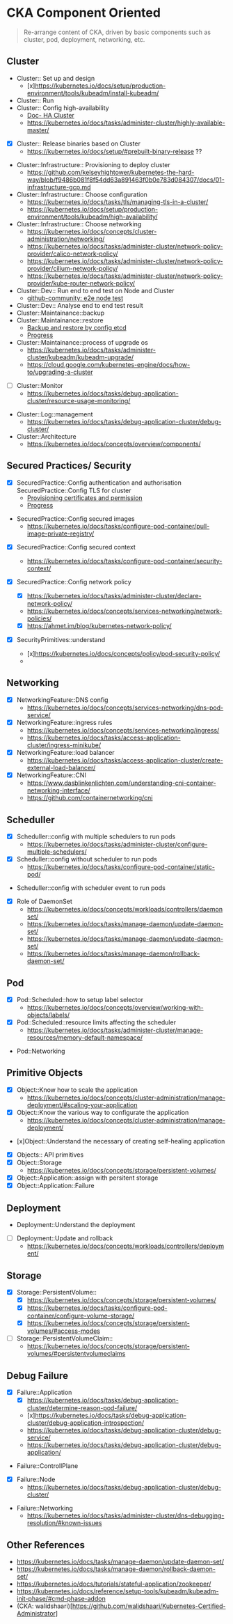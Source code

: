# CKA Component Oriented
> Re-arrange content of CKA, driven by basic components such as cluster, pod, deployment, networking, etc.

## Cluster
- Cluster:: Set up and design
  - [x]https://kubernetes.io/docs/setup/production-environment/tools/kubeadm/install-kubeadm/
- Cluster:: Run
- Cluster:: Config high-availability
    - [Doc- HA Cluster](https://kubernetes.io/docs/setup/production-environment/tools/kubeadm/high-availability/)
    - https://kubernetes.io/docs/tasks/administer-cluster/highly-available-master/
- [x] Cluster:: Release binaries based on Cluster
    - https://kubernetes.io/docs/setup/#prebuilt-binary-release ?? 
- Cluster::Infrastructure:: Provisioning to deploy cluster
    - https://github.com/kelseyhightower/kubernetes-the-hard-way/blob/f9486b081f8f54dd63a891463f0b0e783d084307/docs/01-infrastructure-gcp.md
- Cluster::Infrastructure:: Choose configuration
    - https://kubernetes.io/docs/tasks/tls/managing-tls-in-a-cluster/
    - https://kubernetes.io/docs/setup/production-environment/tools/kubeadm/high-availability/
- Cluster::Infrastructure:: Choose networking
    - https://kubernetes.io/docs/concepts/cluster-administration/networking/
    - https://kubernetes.io/docs/tasks/administer-cluster/network-policy-provider/calico-network-policy/
    - https://kubernetes.io/docs/tasks/administer-cluster/network-policy-provider/cilium-network-policy/
    - https://kubernetes.io/docs/tasks/administer-cluster/network-policy-provider/kube-router-network-policy/
- Cluster::Dev:: Run end to end test on Node and Cluster
    - [github-community: e2e node test](https://github.com/kubernetes/kubernetes/tree/master/test/e2e/node)
- Cluster::Dev:: Analyse end to end test result
- Cluster::Maintainance::backup
- Cluster::Maintainance::restore
    - [Backup and restore by config etcd](https://kubernetes.io/docs/tasks/administer-cluster/configure-upgrade-etcd/)
    - [Progress](./k8s-journey/k8s-practices/etcd/README.md)
- Cluster::Maintainance::process of upgrade os
    - https://kubernetes.io/docs/tasks/administer-cluster/kubeadm/kubeadm-upgrade/
    - https://cloud.google.com/kubernetes-engine/docs/how-to/upgrading-a-cluster
- [ ] Cluster::Monitor
    - https://kubernetes.io/docs/tasks/debug-application-cluster/resource-usage-monitoring/
- Cluster::Log::management
    - https://kubernetes.io/docs/tasks/debug-application-cluster/debug-cluster/
- Cluster::Architecture
   - https://kubernetes.io/docs/concepts/overview/components/

## Secured Practices/ Security

- [x] SecuredPractice::Config authentication and authorisation
SecuredPractice::Config TLS for cluster
    - [Provisioning certificates and permission](https://github.com/mmumshad/kubernetes-the-hard-way/blob/master/docs/04-certificate-authority.md)
    - [Progress](../k8s-practices/Secured-Cluster/README.md)

- SecuredPractice::Config secured images
    - https://kubernetes.io/docs/tasks/configure-pod-container/pull-image-private-registry/

- [x] SecuredPractice::Config secured context
    - https://kubernetes.io/docs/tasks/configure-pod-container/security-context/

- [x] SecuredPractice::Config network policy
    - [x] https://kubernetes.io/docs/tasks/administer-cluster/declare-network-policy/
    - https://kubernetes.io/docs/concepts/services-networking/network-policies/
    - [x] https://ahmet.im/blog/kubernetes-network-policy/
    
- [x] SecurityPrimitives::understand
    - [x]https://kubernetes.io/docs/concepts/policy/pod-security-policy/
    - 

## Networking

- [x] NetworkingFeature::DNS config
    - https://kubernetes.io/docs/concepts/services-networking/dns-pod-service/
- [x] NetworkingFeature::ingress rules
    - https://kubernetes.io/docs/concepts/services-networking/ingress/
    - https://kubernetes.io/docs/tasks/access-application-cluster/ingress-minikube/
- [x] NetworkingFeature::load balancer
    - https://kubernetes.io/docs/tasks/access-application-cluster/create-external-load-balancer/ 
- [x] NetworkingFeature::CNI
    - https://www.dasblinkenlichten.com/understanding-cni-container-networking-interface/
    - https://github.com/containernetworking/cni

## Scheduller
- [x] Scheduller::config with multiple schedulers to run pods
    - https://kubernetes.io/docs/tasks/administer-cluster/configure-multiple-schedulers/
- [x] Scheduller::config without scheduler to run pods
    - https://kubernetes.io/docs/tasks/configure-pod-container/static-pod/
- Scheduller::config with scheduler event to run pods
- [x] Role of DaemonSet
    - https://kubernetes.io/docs/concepts/workloads/controllers/daemonset/
    - https://kubernetes.io/docs/tasks/manage-daemon/update-daemon-set/
    - https://kubernetes.io/docs/tasks/manage-daemon/update-daemon-set/
    - https://kubernetes.io/docs/tasks/manage-daemon/rollback-daemon-set/
    
## Pod
- [x] Pod::Scheduled::how to setup label selector
    - https://kubernetes.io/docs/concepts/overview/working-with-objects/labels/
- [x] Pod::Scheduled::resource limits affecting the scheduler
    - https://kubernetes.io/docs/tasks/administer-cluster/manage-resources/memory-default-namespace/
- Pod::Networking

## Primitive Objects

- [x] Object::Know how to scale the application
    - https://kubernetes.io/docs/concepts/cluster-administration/manage-deployment/#scaling-your-application
- [x] Object::Know the various way to configurate the application
    - https://kubernetes.io/docs/concepts/cluster-administration/manage-deployment/
- [x]Object::Understand the necessary of creating self-healing application
- [x] Objects:: API primitives
- [x] Object::Storage
    - https://kubernetes.io/docs/concepts/storage/persistent-volumes/
- [x] Object::Application::assign with persitent storage
- [x] Object::Application::Failure

## Deployment
-  Deployment::Understand the deployment
- [ ] Deployment::Update and rollback
    - https://kubernetes.io/docs/concepts/workloads/controllers/deployment/

## Storage
- [x] Storage::PersistentVolume::
    - [x] https://kubernetes.io/docs/concepts/storage/persistent-volumes/
    - [x] https://kubernetes.io/docs/tasks/configure-pod-container/configure-volume-storage/
    - [x] https://kubernetes.io/docs/concepts/storage/persistent-volumes/#access-modes

- [ ] Storage::PersistentVolumeClaim::
    - https://kubernetes.io/docs/concepts/storage/persistent-volumes/#persistentvolumeclaims

## Debug Failure

- [x] Failure::Application
    - [x] https://kubernetes.io/docs/tasks/debug-application-cluster/determine-reason-pod-failure/
    - [x]https://kubernetes.io/docs/tasks/debug-application-cluster/debug-application-introspection/
    - https://kubernetes.io/docs/tasks/debug-application-cluster/debug-service/
    - https://kubernetes.io/docs/tasks/debug-application-cluster/debug-application/
- Failure::ControllPlane
- [x] Failure::Node
    - https://kubernetes.io/docs/tasks/debug-application-cluster/debug-cluster/
- Failure::Networking
    - https://kubernetes.io/docs/tasks/administer-cluster/dns-debugging-resolution/#known-issues

## Other References

- https://kubernetes.io/docs/tasks/manage-daemon/update-daemon-set/
- https://kubernetes.io/docs/tasks/manage-daemon/rollback-daemon-set/
- https://kubernetes.io/docs/tutorials/stateful-application/zookeeper/
- https://kubernetes.io/docs/reference/setup-tools/kubeadm/kubeadm-init-phase/#cmd-phase-addon
- (CKA: walidshaari)[https://github.com/walidshaari/Kubernetes-Certified-Administrator]
